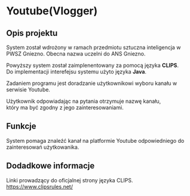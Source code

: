 # Youtube(Vlogger)

## Opis projektu
System został wdrożony w ramach przedmiotu sztuczna inteligencja
w PWSZ Gniezno.
Obecna nazwa uczelni do ANS Gniezno.

Powyższy system został zaimplenentowany za pomocą języka **CLIPS**.
</br>
Do implementacji interefejsu systemu użyto języka **Java**.

Zadaniem programu jest doradzanie użytkownikowi
wyboru kanału w serwisie Youtube.

Użytkownik odpowiadając na pytania
otrzymuje nazwę kanału,
</br>który ma być zgodny z jego zainteresowaniami.

## Funkcje
System pomaga znaleźć kanał na platformie Youtube odpowiedniego do zainteresowań użytkowanika.


## Dodadkowe informacje

Linki prowadzący do oficjalnej strony języka CLIPS.
https://www.clipsrules.net/
